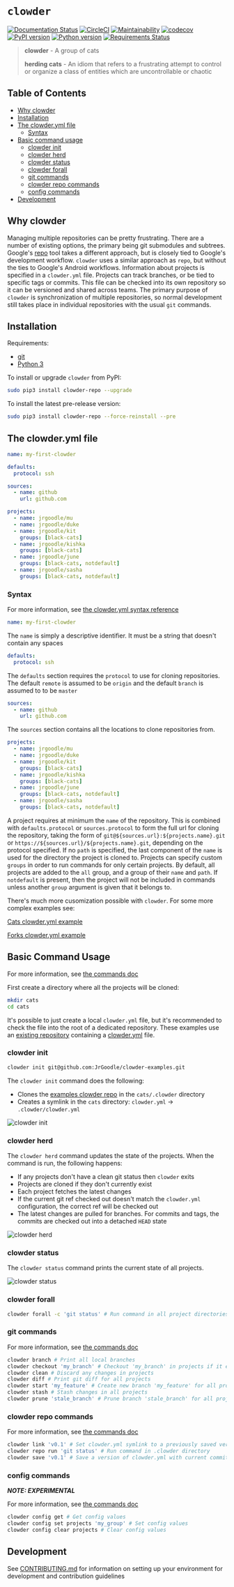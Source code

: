 # `clowder`

[![Documentation Status](https://readthedocs.org/projects/clowder/badge/?version=latest)](http://clowder.readthedocs.io)
[![CircleCI](https://circleci.com/gh/JrGoodle/clowder.svg?style=shield)](https://circleci.com/gh/JrGoodle/clowder)
[![Maintainability](https://api.codeclimate.com/v1/badges/56c92799de08f9ef9258/maintainability)](https://codeclimate.com/github/JrGoodle/clowder/maintainability)
[![codecov](https://codecov.io/gh/JrGoodle/clowder/branch/master/graph/badge.svg)](https://codecov.io/gh/JrGoodle/clowder)
[![PyPI version](https://badge.fury.io/py/clowder-repo.svg)](https://badge.fury.io/py/clowder-repo)
[![Python version](https://img.shields.io/pypi/pyversions/clowder-repo.svg)](https://pypi.python.org/pypi/clowder-repo)
[![Requirements Status](https://requires.io/github/JrGoodle/clowder/requirements.svg?branch=master)](https://requires.io/github/JrGoodle/clowder/requirements/?branch=master)

> **clowder** - A group of cats
>
> **herding cats** - An idiom that refers to a frustrating attempt to control or organize a class of entities which are uncontrollable or chaotic

## Table of Contents

* [Why clowder](#why-clowder)
* [Installation](#installation)
* [The clowder.yml file](#the-clowderyml-file)
  * [Syntax](#syntax)
* [Basic command usage](#basic-command-usage)
  * [clowder init](#clowder-init)
  * [clowder herd](#clowder-herd)
  * [clowder status](#clowder-status)
  * [clowder forall](#clowder-forall)
  * [git commands](#git-commands)
  * [clowder repo commands](#clowder-repo-commands)
  * [config commands](#config-commands)
* [Development](#development)

## Why clowder

Managing multiple repositories can be pretty frustrating. There are a number of existing options, the primary being git submodules and subtrees. Google's [repo](https://code.google.com/p/git-repo) tool takes a different approach, but is closely tied to Google's development workflow. `clowder` uses a similar approach as `repo`, but without the ties to Google's Android workflows. Information about projects is specified in a `clowder.yml` file. Projects can track branches, or be tied to specific tags or commits. This file can be checked into its own repository so it can be versioned and shared across teams. The primary purpose of `clowder` is synchronization of multiple repositories, so normal development still takes place in individual repositories with the usual `git` commands.

## Installation

Requirements:

* [git](https://git-scm.com)
* [Python 3](https://www.python.org/downloads/)

To install or upgrade `clowder` from PyPI:

```bash
sudo pip3 install clowder-repo --upgrade
```

To install the latest pre-release version:

```bash
sudo pip3 install clowder-repo --force-reinstall --pre
```

## The clowder.yml file

```yaml
name: my-first-clowder

defaults:
  protocol: ssh

sources:
  - name: github
    url: github.com

projects:
  - name: jrgoodle/mu
  - name: jrgoodle/duke
  - name: jrgoodle/kit
    groups: [black-cats]
  - name: jrgoodle/kishka
    groups: [black-cats]
  - name: jrgoodle/june
    groups: [black-cats, notdefault]
  - name: jrgoodle/sasha
    groups: [black-cats, notdefault]
```

### Syntax

For more information, see [the clowder.yml syntax reference](docs/clowder-yml-syntax-reference.md)

```yaml
name: my-first-clowder
```

The `name` is simply a descriptive identifier. It must be a string that doesn't contain any spaces

```yaml
defaults:
  protocol: ssh
```

The `defaults` section requires the `protocol` to use for cloning repositories. The default `remote` is assumed to be `origin` and the default `branch` is assumed to to be `master`

```yaml
sources:
  - name: github
    url: github.com
```

The `sources` section contains all the locations to clone repositories from.

```yaml
projects:
  - name: jrgoodle/mu
  - name: jrgoodle/duke
  - name: jrgoodle/kit
    groups: [black-cats]
  - name: jrgoodle/kishka
    groups: [black-cats]
  - name: jrgoodle/june
    groups: [black-cats, notdefault]
  - name: jrgoodle/sasha
    groups: [black-cats, notdefault]
```

A project requires at minimum the `name` of the repository. This is combined with `defaults.protocol` or `sources.protocol` to form the full url for cloning the repository, taking the form of  `git@${sources.url}:${projects.name}.git` or `https://${sources.url}/${projects.name}.git`, depending on the protocol specified. If no `path` is specified, the last component of the `name` is used for the directory the project is cloned to. Projects can specify custom `groups` in order to run commands for only certain projects. By default, all projects are added to the `all` group, and a group of their `name` and `path`. If `notdefault` is present, then the project will not be included in commands unless another `group` argument is given that it belongs to.

There's much more cusomization possible with `clowder`. For some more complex examples see:

[Cats clowder.yml example](docs/clowder-yml-cats.md)

[Forks clowder.yml example](docs/clowder-yml-forks.md)

## Basic Command Usage

For more information, see [the commands doc](docs/commands.md)

First create a directory where all the projects will be cloned:

```bash
mkdir cats
cd cats
```

It's possible to just create a local `clowder.yml` file, but it's recommended to check the file into the root of a dedicated repository. These examples use an [existing repository](https://github.com/JrGoodle/clowder-examples) containing a [clowder.yml](https://github.com/JrGoodle/clowder-examples/blob/master/clowder.yml) file.

### clowder init

```bash
clowder init git@github.com:JrGoodle/clowder-examples.git
```

The `clowder init` command does the following:

* Clones the [examples clowder repo](https://github.com/JrGoodle/clowder-examples) in the `cats/.clowder` directory
* Creates a symlink in the `cats` directory: `clowder.yml` -> `.clowder/clowder.yml`

![clowder init](docs/examples/clowder-init.gif)

### clowder herd

The `clowder herd` command updates the state of the projects. When the command is run, the following happens:

* If any projects don't have a clean git status then `clowder` exits
* Projects are cloned if they don't currently exist
* Each project fetches the latest changes
* If the current git ref checked out doesn't match the `clowder.yml` configuration, the correct ref will be checked out
* The latest changes are pulled for branches. For commits and tags, the commits are checked out into a detached `HEAD` state

![clowder herd](docs/examples/clowder-herd.gif)

### clowder status

The `clowder status` command prints the current state of all projects.

![clowder status](docs/examples/clowder-status.gif)

### clowder forall

```bash
clowder forall -c 'git status' # Run command in all project directories
```

### git commands

For more information, see [the commands doc](docs/commands.md#git-commands)

```bash
clowder branch # Print all local branches
clowder checkout 'my_branch' # Checkout 'my_branch' in projects if it exists
clowder clean # Discard any changes in projects
clowder diff # Print git diff for all projects
clowder start 'my_feature' # Create new branch 'my_feature' for all projects
clowder stash # Stash changes in all projects
clowder prune 'stale_branch' # Prune branch 'stale_branch' for all projects
```

### clowder repo commands

For more information, see [the commands doc](docs/commands.md#clowder-repo-commands)

```bash
clowder link 'v0.1' # Set clowder.yml symlink to a previously saved version
clowder repo run 'git status' # Run command in .clowder directory
clowder save 'v0.1' # Save a version of clowder.yml with current commit sha's
```

### config commands

**_NOTE: EXPERIMENTAL_**

For more information, see [the commands doc](docs/commands.md#clowder-config)

```bash
clowder config get # Get config values
clowder config set projects 'my_group' # Set config values
clowder config clear projects # Clear config values
```

## Development

See [CONTRIBUTING.md](CONTRIBUTING.md) for information on setting up your environment for development and contribution guidelines
